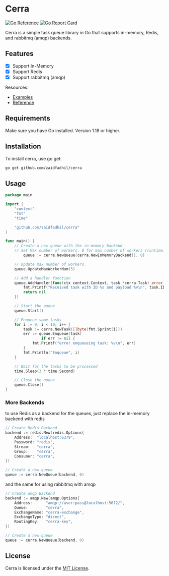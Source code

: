 # Cerra
[![Go Reference](https://pkg.go.dev/badge/github.com/zaidfadhil/cerra.svg)](https://pkg.go.dev/github.com/zaidfadhil/cerra)
[![Go Report Card](https://goreportcard.com/badge/github.com/zaidfadhil/cerra)](https://goreportcard.com/report/github.com/zaidfadhil/cerra)

Cerra is a simple task queue library in Go that supports in-memory, Redis, and rabbitmq (amqp) backends.

## Features

* [x] Support In-Memory
* [x] Support Redis
* [x] Support rabbitmq (amqp)

Resources:

- [Examples](https://github.com/zaidfadhil/cerra/tree/main/_example)
- [Reference](https://pkg.go.dev/github.com/zaidfadhil/cerra)

## Requirements

Make sure you have Go installed. Version 1.18 or higher.

## Installation

To install cerra, use go get:
```bash
go get github.com/zaidfadhil/cerra
```

## Usage

```go
package main

import (
	"context"
	"fmt"
	"time"

	"github.com/zaidfadhil/cerra"
)

func main() {
	// Create a new queue with the in-memory backend
	// Set Max number of workers. 0 for max number of workers (runtime.NumCPU() * 2)
        queue := cerra.NewQueue(cerra.NewInMemoryBackend(), 0)

	// Update max number of workers.
	queue.UpdateMaxWorkerNum(5)

	// Add a handler function
	queue.AddHandler(func(ctx context.Context, task *cerra.Task) error {
		fmt.Printf("Received task with ID %s and payload %v\n", task.ID, task.Payload)
		return nil
	})

	// Start the queue
	queue.Start()

	// Enqueue some tasks
	for i := 0; i < 10; i++ {
		task := cerra.NewTask([]byte(fmt.Sprint(i)))
		err := queue.Enqueue(task) 
                if err != nil {
			fmt.Printf("error enqueueing task: %v\n", err)
		}
		fmt.Println("Enqueue", i)
	}

	// Wait for the tasks to be processed
	time.Sleep(3 * time.Second)

	// Close the queue
	queue.Close()
}
```

### More Backends

to use Redis as a backend for the queues, just replace the in-memory backend with redis

```go
// Create Redis Backend
backend := redis.New(redis.Options{
	Address:  "localhost:6379",
	Password: "redis",
	Stream:   "cerra",
	Group:    "cerra",
	Consumer: "cerra",
})

// Create a new queue
queue := cerra.NewQueue(backend, 0)
```

and the same for using rabbitmq with amqp

```go
// Create amqp Backend
backend := amqp.New(amqp.Options{
	Address:      "amqp://user:pass@localhost:5672/",
	Queue:        "cerra",
	ExchangeName: "cerra-exchange",
	ExchangeType: "direct",
	RoutingKey:   "cerra-key",
})

// Create a new queue
queue := cerra.NewQueue(backend, 0)
```

## License

Cerra is licensed under the [MIT License](https://github.com/zaidfadhil/cerra/blob/master/LICENSE).
